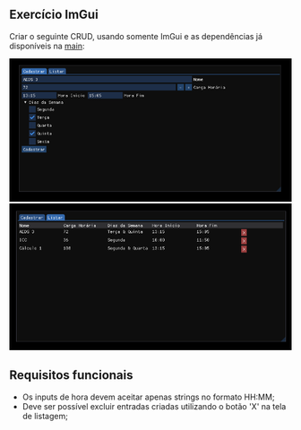 ## Exercício ImGui

Criar o seguinte CRUD, usando somente ImGui e as dependências já disponíveis na [main](/src/core/main.cpp):

![](/imgs/create.png)
![](/imgs/list.png)

## Requisitos funcionais

- Os inputs de hora devem aceitar apenas strings no formato HH:MM;
- Deve ser possível excluir entradas criadas utilizando o botão 'X' na tela de listagem;
